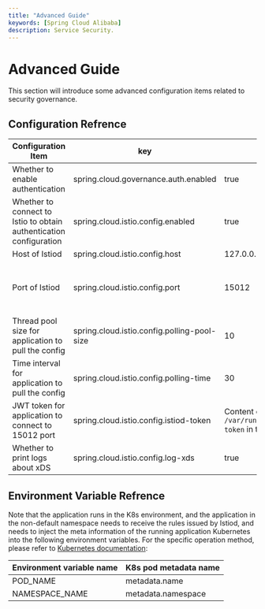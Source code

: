 ```yaml
---
title: "Advanced Guide"
keywords: [Spring Cloud Alibaba]
description: Service Security.
---
```


# Advanced Guide

This section will introduce some advanced configuration items related to security governance.

## Configuration Refrence

| Configuration Item                                                 | key                                         | Default Value                                                                   | Description                                  |
| ------------------------------------------------------------------ | ------------------------------------------- | ------------------------------------------------------------------------------- | -------------------------------------------- |
| Whether to enable authentication                                   | spring.cloud.governance.auth.enabled        | true                                                                            |
| Whether to connect to Istio to obtain authentication configuration | spring.cloud.istio.config.enabled           | true                                                                            |
| Host of Istiod                                                     | spring.cloud.istio.config.host              | 127.0.0.1                                                                       |
| Port of Istiod                                                     | spring.cloud.istio.config.port              | 15012                                                                           | 15010 port does not need TLS，but 15012 does |
| Thread pool size for application to pull the config                | spring.cloud.istio.config.polling-pool-size | 10                                                                              |
| Time interval for application to pull the config                   | spring.cloud.istio.config.polling-time      | 30                                                                              | The unit is second                           |
| JWT token for application to connect to 15012 port                 | spring.cloud.istio.config.istiod-token      | Content of file `/var/run/secrets/tokens/istio-token` in the pod of application |
| Whether to print logs about xDS                                    | spring.cloud.istio.config.log-xds           | true                                                                            |

## Environment Variable Refrence

Note that the application runs in the K8s environment, and the application in the non-default namespace needs to receive the rules issued by Istiod, and needs to inject the meta information of the running application Kubernetes into the following environment variables. For the specific operation method, please refer to [Kubernetes documentation](https://kubernetes.io/zh-cn/docs/tasks/inject-data-application/environment-variable-expose-pod-information):

| Environment variable name | K8s pod metadata name |
| ------------------------- | --------------------- |
| POD_NAME                  | metadata.name         |
| NAMESPACE_NAME            | metadata.namespace    |
